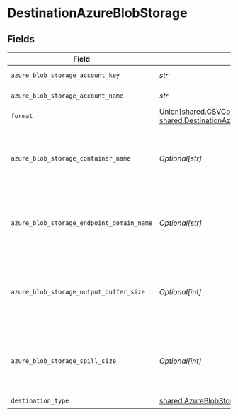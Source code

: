 # DestinationAzureBlobStorage


## Fields

| Field                                                                                                                                                                                        | Type                                                                                                                                                                                         | Required                                                                                                                                                                                     | Description                                                                                                                                                                                  | Example                                                                                                                                                                                      |
| -------------------------------------------------------------------------------------------------------------------------------------------------------------------------------------------- | -------------------------------------------------------------------------------------------------------------------------------------------------------------------------------------------- | -------------------------------------------------------------------------------------------------------------------------------------------------------------------------------------------- | -------------------------------------------------------------------------------------------------------------------------------------------------------------------------------------------- | -------------------------------------------------------------------------------------------------------------------------------------------------------------------------------------------- |
| `azure_blob_storage_account_key`                                                                                                                                                             | *str*                                                                                                                                                                                        | :heavy_check_mark:                                                                                                                                                                           | The Azure blob storage account key.                                                                                                                                                          | Z8ZkZpteggFx394vm+PJHnGTvdRncaYS+JhLKdj789YNmD+iyGTnG+PV+POiuYNhBg/ACS+LKjd%4FG3FHGN12Nd==                                                                                                   |
| `azure_blob_storage_account_name`                                                                                                                                                            | *str*                                                                                                                                                                                        | :heavy_check_mark:                                                                                                                                                                           | The account's name of the Azure Blob Storage.                                                                                                                                                | airbyte5storage                                                                                                                                                                              |
| `format`                                                                                                                                                                                     | [Union[shared.CSVCommaSeparatedValues, shared.DestinationAzureBlobStorageJSONLinesNewlineDelimitedJSON]](../../models/shared/outputformat.md)                                                | :heavy_check_mark:                                                                                                                                                                           | Output data format                                                                                                                                                                           |                                                                                                                                                                                              |
| `azure_blob_storage_container_name`                                                                                                                                                          | *Optional[str]*                                                                                                                                                                              | :heavy_minus_sign:                                                                                                                                                                           | The name of the Azure blob storage container. If not exists - will be created automatically. May be empty, then will be created automatically airbytecontainer+timestamp                     | airbytetescontainername                                                                                                                                                                      |
| `azure_blob_storage_endpoint_domain_name`                                                                                                                                                    | *Optional[str]*                                                                                                                                                                              | :heavy_minus_sign:                                                                                                                                                                           | This is Azure Blob Storage endpoint domain name. Leave default value (or leave it empty if run container from command line) to use Microsoft native from example.                            | blob.core.windows.net                                                                                                                                                                        |
| `azure_blob_storage_output_buffer_size`                                                                                                                                                      | *Optional[int]*                                                                                                                                                                              | :heavy_minus_sign:                                                                                                                                                                           | The amount of megabytes to buffer for the output stream to Azure. This will impact memory footprint on workers, but may need adjustment for performance and appropriate block size in Azure. | 5                                                                                                                                                                                            |
| `azure_blob_storage_spill_size`                                                                                                                                                              | *Optional[int]*                                                                                                                                                                              | :heavy_minus_sign:                                                                                                                                                                           | The amount of megabytes after which the connector should spill the records in a new blob object. Make sure to configure size greater than individual records. Enter 0 if not applicable      | 500                                                                                                                                                                                          |
| `destination_type`                                                                                                                                                                           | [shared.AzureBlobStorage](../../models/shared/azureblobstorage.md)                                                                                                                           | :heavy_check_mark:                                                                                                                                                                           | N/A                                                                                                                                                                                          |                                                                                                                                                                                              |